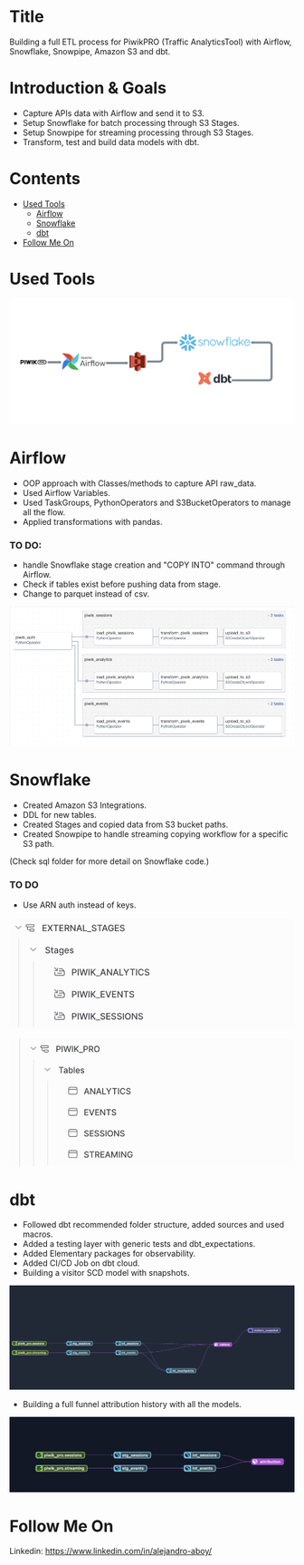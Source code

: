 # Title
Building a full ETL process for PiwikPRO (Traffic AnalyticsTool) with Airflow, Snowflake, Snowpipe, Amazon S3 and dbt.

# Introduction & Goals
- Capture APIs data with Airflow and send it to S3.
- Setup Snowflake for batch processing through S3 Stages.
- Setup Snowpipe for streaming processing through S3 Stages.
- Transform, test and build data models with dbt.

# Contents

- [Used Tools](#used-tools)
  - [Airflow](#Airflow)
  - [Snowflake](#Snowflake)
  - [dbt](#dbt)
- [Follow Me On](#follow-me-on)

# Used Tools

![alt text](images/tools.png)

# Airflow

- OOP approach with Classes/methods to capture API raw_data.
- Used Airflow Variables.
- Used TaskGroups, PythonOperators and S3BucketOperators to manage all the flow. 
- Applied transformations with pandas.

### TO DO: 
- handle Snowflake stage creation and "COPY INTO" command through Airflow. 
- Check if tables exist before pushing data from stage. 
- Change to parquet instead of csv. 

![alt text](images/airflow.png)

# Snowflake

- Created Amazon S3 Integrations.
- DDL for new tables.
- Created Stages and copied data from S3 bucket paths.
- Created Snowpipe to handle streaming copying workflow for a specific S3 path. 

(Check sql folder for more detail on Snowflake code.)

### TO DO 
- Use ARN auth instead of keys.

![alt text](images/stages.png)

![alt text](images/schema.png)

# dbt
- Followed dbt recommended folder structure, added sources and used macros.
- Added a testing layer with generic tests and dbt_expectations.
- Added Elementary packages for observability. 
- Added CI/CD Job on dbt cloud. 
- Building a visitor SCD model with snapshots.

![alt text](images/visitor.png)

- Building a full funnel attribution history with all the models. 

![alt text](images/attribution.png)

# Follow Me On
Linkedin: https://www.linkedin.com/in/alejandro-aboy/ 

